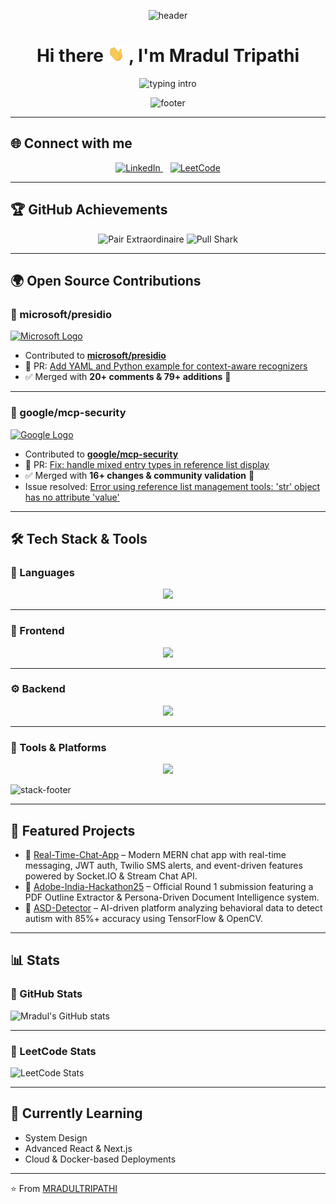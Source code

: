 <!-- Hero: gradient wave -->
<p align="center">
  <img src="https://capsule-render.vercel.app/api?type=waving&color=0:7928ca,100:ff0080&height=120&section=header" alt="header"/>
</p>

<h1 align="center">
  Hi there 
  <img src="https://raw.githubusercontent.com/ABSphreak/ABSphreak/master/gifs/Hi.gif" alt="wave" height="26" />
  , I'm <b>Mradul Tripathi</b>
</h1>

<!-- Typing tagline -->
<p align="center">
  <img
    src="https://readme-typing-svg.demolab.com?font=Inter&weight=700&size=22&duration=2500&pause=800&color=FF0080&center=true&vCenter=true&width=900&lines=Final-year+B.Tech+CSE+Student;MERN+Stack+%7C+AI%2FML+%7C+Docker+%26+Cloud;Open+Source+Contributor+%40+microsoft%2Fpresidio+%26+google%2Fmcp-security;Always+learning%2C+Always+Building"
    alt="typing intro"
  />
</p>

<!-- Subtle separator -->
<p align="center">
  <img src="https://capsule-render.vercel.app/api?type=waving&color=0:ff0080,100:7928ca&height=80&section=footer" alt="footer"/>
</p>

---

## 🌐 Connect with me  

<p align="center">
  <a href="https://www.linkedin.com/in/mradul-tripathi-33aa3228b">
    <img alt="LinkedIn" height="48"
      src="https://img.shields.io/badge/LinkedIn-0077B5?style=for-the-badge&logo=linkedin&logoColor=white"/>
  </a>
  &nbsp;&nbsp;
  <a href="https://leetcode.com/u/mradul_tripathi/">
    <img alt="LeetCode" height="48"
      src="https://img.shields.io/badge/LeetCode-FFA116?style=for-the-badge&logo=leetcode&logoColor=white"/>
  </a>
</p>

---

## 🏆 GitHub Achievements  

<p align="center">
  <img src="https://github.githubassets.com/images/modules/profile/achievements/pair-extraordinaire-default.png" width="100" height="100" alt="Pair Extraordinaire"/>
  <img src="https://github.githubassets.com/images/modules/profile/achievements/pull-shark-default.png" width="100" height="100" alt="Pull Shark"/>
</p>

---

## 🌍 Open Source Contributions  

### 📌 microsoft/presidio  
<a href="https://github.com/microsoft/presidio">
  <img src="https://avatars.githubusercontent.com/u/6154722?s=200&v=4" width="60" alt="Microsoft Logo"/>
</a>  

- Contributed to **[microsoft/presidio](https://github.com/microsoft/presidio)**  
- 📝 PR: [Add YAML and Python example for context-aware recognizers](https://github.com/microsoft/presidio/pull/##)  
- ✅ Merged with **20+ comments & 79+ additions** 🎉  

---

### 📌 google/mcp-security  
<a href="https://github.com/google/mcp-security">
  <img src="https://avatars.githubusercontent.com/u/1342004?s=200&v=4" width="60" alt="Google Logo"/>
</a>  

- Contributed to **[google/mcp-security](https://github.com/google/mcp-security)**  
- 📝 PR: [Fix: handle mixed entry types in reference list display](https://github.com/google/mcp-security/pull/175)  
- ✅ Merged with **16+ changes & community validation** 🎉  
- Issue resolved: [Error using reference list management tools: 'str' object has no attribute 'value'](https://github.com/google/mcp-security/issues/168)  

---

## 🛠️ Tech Stack & Tools  

### 🚀 Languages
<p align="center">
  <img src="https://skillicons.dev/icons?i=cpp,py,js,html,css&perline=10" />
</p>

---
### 🎨 Frontend
<p align="center">
  <img src="https://skillicons.dev/icons?i=react,next,tailwind&perline=10" />
</p>

---
### ⚙️ Backend
<p align="center">
  <img src="https://skillicons.dev/icons?i=nodejs,express,mongodb&perline=10" />
</p>

---
### 🧩 Tools & Platforms
<p align="center">
  <img src="https://skillicons.dev/icons?i=docker,git,github,postman,vscode&perline=10" />
</p>

<!-- Bottom wave separator -->
![stack-footer](https://capsule-render.vercel.app/api?type=waving&color=0:FF0080,100:7928CA&height=90&section=footer)

---

## 📌 Featured Projects  

- 🔗 [Real-Time-Chat-App](https://github.com/MRADULTRIPATHI/Real-Time-Chat-App) – Modern MERN chat app with real-time messaging, JWT auth, Twilio SMS alerts, and event-driven features powered by Socket.IO & Stream Chat API.  
- 🔗 [Adobe-India-Hackathon25](https://github.com/MRADULTRIPATHI/Adobe-India-Hackathon25) – Official Round 1 submission featuring a PDF Outline Extractor & Persona-Driven Document Intelligence system.  
- 🔗 [ASD-Detector](https://github.com/MRADULTRIPATHI/ASD-Detector) – AI-driven platform analyzing behavioral data to detect autism with 85%+ accuracy using TensorFlow & OpenCV.  

---

## 📊 Stats  

### 🔹 GitHub Stats  
![Mradul's GitHub stats](https://github-readme-stats.vercel.app/api?username=MRADULTRIPATHI&show_icons=true&theme=radical)  
 
---

### 🔹 LeetCode Stats  
![LeetCode Stats](https://leetcard.jacoblin.cool/mradul_tripathi?theme=radical&font=Baloo%202&ext=heatmap)  

---

## 🌱 Currently Learning  
- System Design  
- Advanced React & Next.js  
- Cloud & Docker-based Deployments  

---

⭐️ From [MRADULTRIPATHI](https://github.com/MRADULTRIPATHI)
